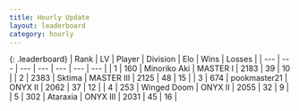 ```yaml
---
title: Hourly Update
layout: leaderboard
category: hourly
---
```


{: .leaderboard}
| Rank | LV | Player | Division | Elo | Wins | Losses |
| --- | --- | --- | --- | --- | --- | --- |
| <span data-change="0">1</span> | 160 | <span title="ID: 456466">Minoriko Aki</span> | MASTER I | <span data-change="-6">2183</span> | <span data-change="2">39</span> | <span data-change="1">10</span> |
| <span data-change="0">2</span> | 2383 | <span title="ID: 353063">Sktima</span> | MASTER III | <span data-change="0">2125</span> | <span data-change="0">48</span> | <span data-change="0">15</span> |
| <span data-change="0">3</span> | 674 | <span title="ID: 652474">pookmaster21</span> | ONYX II | <span data-change="0">2062</span> | <span data-change="0">37</span> | <span data-change="0">12</span> |
| <span data-change="0">4</span> | 253 | <span title="ID: 744396">Winged Doom</span> | ONYX II | <span data-change="0">2055</span> | <span data-change="0">32</span> | <span data-change="0">9</span> |
| <span data-change="0">5</span> | 302 | <span title="ID: 745153">Ataraxia</span> | ONYX III | <span data-change="0">2031</span> | <span data-change="0">45</span> | <span data-change="0">16</span> |